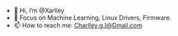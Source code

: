 - 👋 Hi, I’m @Xarlley
- 👀 Focus on Machine Learning, Linux Drivers, Firmware.
- 📫 How to reach me: Charlley.g.l@Gmail.com 

<!---
Xarlley/Xarlley is a ✨ special ✨ repository because its `README.md` (this file) appears on your GitHub profile.
You can click the Preview link to take a look at your changes.
--->
